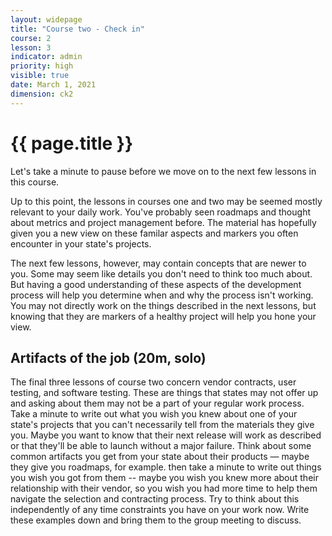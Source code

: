```yaml
---
layout: widepage
title: "Course two - Check in"
course: 2
lesson: 3
indicator: admin
priority: high
visible: true
date: March 1, 2021
dimension: ck2
---
```


# {{ page.title }}

Let's take a minute to pause before we move on to the next few lessons in this course. 

Up to this point, the lessons in courses one and two may be seemed mostly relevant to your daily work. You've probably seen roadmaps and thought about metrics and project management before. The material has hopefully given you a new view on these familar aspects and markers you often encounter in your state's projects.

The next few lessons, however, may contain concepts that are newer to you. Some may seem like details you don't need to think too much about. But having a good understanding of these aspects of the development process will help you determine when and why the process isn't working. You may not directly work on the things described in the next lessons, but knowing that they are markers of a healthy project will help you hone your view.

## Artifacts of the job (20m, solo)

The final three lessons of course two concern vendor contracts, user testing, and software testing. These are things that states may not offer up and asking about them may not be a part of your regular work process. Take a minute to write out what you wish you knew about one of your state's projects that you can't necessarily tell from the materials they give you. Maybe you want to know that their next release will work as described or that they'll be able to launch without a major failure. Think about some common artifacts you get from your state about their products &mdash; maybe they give you roadmaps, for example. then take a minute to write out things you wish you got from them -- maybe you wish you knew more about their relationship with their vendor, so you wish you had more time to help them navigate the selection and contracting process. Try to think about this independently of any time constraints you have on your work now. Write these examples down and bring them to the group meeting to discuss.

